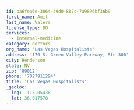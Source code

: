 ```yaml
---
id: ba6fea6e-3864-49d0-887c-7a9896bf36b9
first_name: Amit
last_name: Valera
license_type: DO
services:
  - internal-medicine
category: doctors
org_name: 'Las Vegas Hospitalists'
address: '170 S. Green Valley Parkway, Ste 300'
city: Henderson
state: NV
zip: '89012'
phone: '7027911294'
title: 'Las Vegas Hospitalists'
_geoloc:
  lng: -115.05438
  lat: 36.017578
---
```

